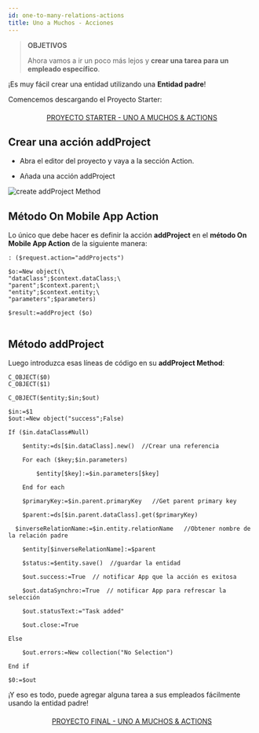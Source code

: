 ```yaml
---
id: one-to-many-relations-actions
title: Uno a Muchos - Acciones
---
```


> **OBJETIVOS**
> 
> Ahora vamos a ir un poco más lejos y **crear una tarea para un empleado específico**.

¡Es muy fácil crear una entidad utilizando una **Entidad padre**!

Comencemos descargando el Proyecto Starter:

<div markdown="1" style="text-align: center; margin-top: 20px; margin-bottom: 20px">
<a class="button"
href="https://github.com/4d-for-ios/tutorial-RelationsActions/archive/6c649733f5efd3c799e4e04c05a85e17eeadf7f0.zip">PROYECTO STARTER - UNO A MUCHOS & ACTIONS</a>
</div>

## Crear una acción addProject

* Abra el editor del proyecto y vaya a la sección Action.

* Añada una acción addProject

![create addProject Method](assets/en/relations/create-addProject-Method-4D-for-iOS-relation-parent-ID.png)


## Método On Mobile App Action

Lo único que debe hacer es definir la acción **addProject** en el **método On Mobile App Action** de la siguiente manera:

```4d
: ($request.action="addProjects")

$o:=New object(\
"dataClass";$context.dataClass;\
"parent";$context.parent;\
"entity";$context.entity;\
"parameters";$parameters)

$result:=addProject ($o)


```

## Método addProject


Luego introduzca esas líneas de código en su **addProject Method**:

```4d
C_OBJECT($0)
C_OBJECT($1)

C_OBJECT($entity;$in;$out)

$in:=$1
$out:=New object("success";False)

If ($in.dataClass#Null)

    $entity:=ds[$in.dataClass].new()  //Crear una referencia

    For each ($key;$in.parameters)

        $entity[$key]:=$in.parameters[$key]

    End for each 

    $primaryKey:=$in.parent.primaryKey   //Get parent primary key

    $parent:=ds[$in.parent.dataClass].get($primaryKey)

  $inverseRelationName:=$in.entity.relationName   //Obtener nombre de la relación padre

    $entity[$inverseRelationName]:=$parent

    $status:=$entity.save()  //guardar la entidad

    $out.success:=True  // notificar App que la acción es exitosa

    $out.dataSynchro:=True  // notificar App para refrescar la selección

    $out.statusText:="Task added"

    $out.close:=True

Else 

    $out.errors:=New collection("No Selection")

End if 

$0:=$out

```

¡Y eso es todo, puede agregar alguna tarea a sus empleados fácilmente usando la entidad padre!

<div markdown="1" style="text-align: center; margin-top: 20px; margin-bottom: 20px">
<a class="button"
href="https://github.com/4d-for-ios/tutorial-RelationsActions/releases/latest/download/tutorial-RelationsActions.zip">PROYECTO FINAL - UNO A MUCHOS & ACTIONS</a>
</div>
